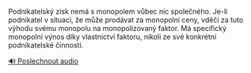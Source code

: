 
Podnikatelský zisk nemá s monopolem vůbec nic společného. Je-li podnikatel v situaci, že může prodávat za monopolní ceny, vděčí za tuto výhodu svému monopolu na monopolizovaný faktor. Má specifický monopolní výnos díky vlastnictví faktoru, nikoli ze své konkrétní podnikatelské činnosti.

[🔊 Poslechnout audio](/data/7-paragraphs/audio/chapter_65/para_005-Podnikatelsk-zisk-nem-s-monopolem-vbec-nic-spol.mp3)
